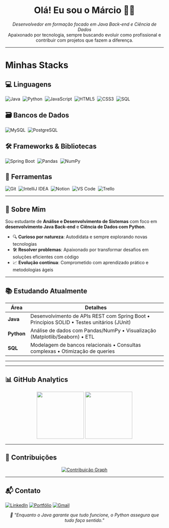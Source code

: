 <h1 align="center">Olá! Eu sou o Márcio 👨‍💻</h1>

<p align="center">
  <i>Desenvolvedor em formação focado em Java Back-end e Ciência de Dados</i><br>
  Apaixonado por tecnologia, sempre buscando evoluir como profissional e contribuir com projetos que fazem a diferença.
</p>

---

# Minhas Stacks

## 💻 Linguagens
<div align="left" style="display: flex; flex-wrap: wrap; gap: 8px; margin-bottom: 15px;">
  <img src="https://img.shields.io/badge/Java-FF9900?style=for-the-badge&logo=openjdk&logoColor=black" alt="Java" />
  <img src="https://img.shields.io/badge/Python-3776AB?style=for-the-badge&logo=python&logoColor=FFE873" alt="Python" />
  <img src="https://img.shields.io/badge/JavaScript-FFD600?style=for-the-badge&logo=javascript&logoColor=000" alt="JavaScript" />
  <img src="https://img.shields.io/badge/HTML5-FF6D3B?style=for-the-badge&logo=html5&logoColor=white" alt="HTML5" />
  <img src="https://img.shields.io/badge/CSS3-2F8FFF?style=for-the-badge&logo=css3&logoColor=white" alt="CSS3" />
  <img src="https://img.shields.io/badge/SQL-4169E1?style=for-the-badge&logo=amazon-dynamodb&logoColor=FF9900" alt="SQL" />
</div>

## 🗃️ Bancos de Dados
<div align="left" style="display: flex; flex-wrap: wrap; gap: 8px; margin-bottom: 15px;">
  <img src="https://img.shields.io/badge/MySQL-00758F?style=for-the-badge&logo=mysql&logoColor=white" alt="MySQL" />
  <img src="https://img.shields.io/badge/PostgreSQL-4169E1?style=for-the-badge&logo=postgresql&logoColor=white" alt="PostgreSQL" />
</div>


## 🛠️ Frameworks & Bibliotecas
<div align="left" style="display: flex; flex-wrap: wrap; gap: 8px; margin-bottom: 15px;">
  <img src="https://img.shields.io/badge/Spring_Boot-6DB33F?style=for-the-badge&logo=springboot&logoColor=white" alt="Spring Boot" />
  <img src="https://img.shields.io/badge/Pandas-150458?style=for-the-badge&logo=pandas&logoColor=45BA76" alt="Pandas" />
  <img src="https://img.shields.io/badge/NumPy-013243?style=for-the-badge&logo=numpy&logoColor=8CFFE6" alt="NumPy" />
</div>

## 🔧 Ferramentas
<div align="left" style="display: flex; flex-wrap: wrap; gap: 8px;">
  <img src="https://img.shields.io/badge/Git-FF422D?style=for-the-badge&logo=git&logoColor=white" alt="Git" />
  <img src="https://img.shields.io/badge/IntelliJ_IDEA-000?style=for-the-badge&logo=intellij-idea&logoColor=FF0078" alt="IntelliJ IDEA" />
  <img src="https://img.shields.io/badge/Notion-FFFAF0?style=for-the-badge&logo=notion&logoColor=black" alt="Notion" />
  <img src="https://img.shields.io/badge/VS_Code-007ACC?style=for-the-badge&logo=visualstudiocode&logoColor=white" alt="VS Code" />
  <img src="https://img.shields.io/badge/Trello-00B289?style=for-the-badge&logo=trello&logoColor=white" alt= "Trello" />
</div>

---

## 🎯 Sobre Mim

Sou estudante de **Análise e Desenvolvimento de Sistemas** com foco em **desenvolvimento Java Back-end** e **Ciência de Dados com Python**. 

- 🔍 **Curioso por natureza**: Autodidata e sempre explorando novas tecnologias
- 🛠️ **Resolver problemas**: Apaixonado por transformar desafios em soluções eficientes com código
- 📈 **Evolução contínua**: Comprometido com aprendizado prático e metodologias ágeis

---

## 📚 Estudando Atualmente

| Área          | Detalhes                                                                                  |
|---------------|------------------------------------------------------------------------------------------|
| **Java**      | Desenvolvimento de APIs REST com Spring Boot • Princípios SOLID • Testes unitários (JUnit) |
| **Python**    | Análise de dados com Pandas/NumPy • Visualização (Matplotlib/Seaborn) • ETL              |
| **SQL**       | Modelagem de bancos relacionais • Consultas complexas • Otimização de queries            |

---



---

## 📊 GitHub Analytics

<p align="center">
  <img height="150em" src="https://github-readme-stats.vercel.app/api?username=marcioluca&show_icons=true&theme=dark&hide_border=true" />
  <img height="150em" src="https://github-readme-stats.vercel.app/api/top-langs/?username=marcioluca&layout=compact&theme=dark&hide_border=true" />
</p>

---

## 🌟 Contribuições

<p align="center">
  <a href="https://github.com/marcioluca">
    <img src="https://github-readme-activity-graph.vercel.app/graph?username=marcioluca&theme=github-dark&hide_border=true" alt="Contribuição Graph" />
  </a>
</p>

---

## 📬 Contato

[![LinkedIn](https://img.shields.io/badge/-LinkedIn-0077B5?style=for-the-badge&logo=linkedin&logoColor=white)](https://www.linkedin.com/in/marcio-lucas-dev/)
[![Portfólio](https://img.shields.io/badge/-Portf%C3%B3lio-4285F4?style=for-the-badge&logo=googlechrome&logoColor=white)](https://marcioluca.github.io/portifolio-alura/)
[![Gmail](https://img.shields.io/badge/-Email-EA4335?style=for-the-badge&logo=gmail&logoColor=white)](mailto:lucasmrc2014@gmail.com)

<p align="center">
  <i>🚀 "Enquanto o Java garante que tudo funcione, o Python assegura que tudo faça sentido."</i>
</p>
